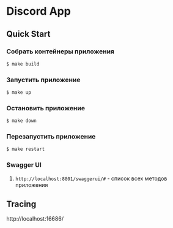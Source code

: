# Discord App

## Quick Start

### Собрать контейнеры приложения
```bash
$ make build
```

### Запустить приложение
```bash
$ make up
```

### Остановить приложение
```bash
$ make down
```

### Перезапустить приложение
```bash
$ make restart
```

### Swagger UI
1. `http://localhost:8801/swaggerui/#` - список всех методов приложения

## Tracing
http://localhost:16686/
